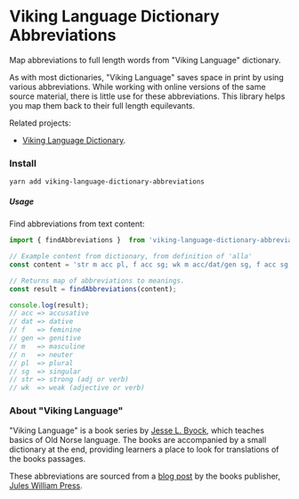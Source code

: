 # Viking Language Dictionary Abbreviations

Map abbreviations to full length words from "Viking Language" dictionary.

As with most dictionaries, "Viking Language" saves space in print by using various abbreviations. While working with online versions of the same source material, there is little use for these abbreviations. This library helps you map them back to their full length equilevants.

Related projects:
- [Viking Language Dictionary](https://github.com/stscoundrel/viking-language-dictionary).

### Install

`yarn add viking-language-dictionary-abbreviations`


##### Usage

Find abbreviations from text content:

```javascript
import { findAbbreviations }  from 'viking-language-dictionary-abbreviations'

// Example content from dictionary, from definition of 'alla'
const content = 'str m acc pl, f acc sg; wk m acc/dat/gen sg, f acc sg, n all sg of allr';

// Returns map of abbreviations to meanings.
const result = findAbbreviations(content);

console.log(result);
// acc => accusative
// dat => dative
// f   => feminine
// gen => genitive
// m   => masculine
// n   => neuter
// pl  => plural
// sg  => singular
// str => strong (adj or verb)
// wk  => weak (adjective or verb)

```


### About "Viking Language"

"Viking Language" is a book series by [Jesse L. Byock](http://www.viking.ucla.edu/), which teaches basics of Old Norse language. The books are accompanied by a small dictionary at the end, providing learners a place to look for translations of the books passages.

These abbreviations are sourced from a [blog post](https://oldnorse.org/wp-content/uploads/2020/09/AbbbreviationList.pdf) by the books publisher, [Jules William Press](https://juleswilliampress.com/).
